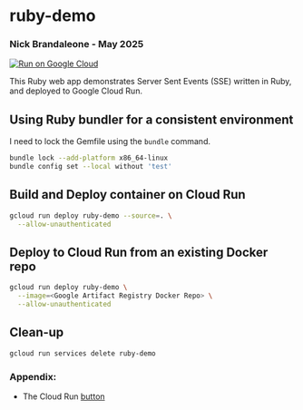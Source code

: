 # ruby-demo
### Nick Brandaleone - May 2025

[![Run on Google Cloud](https://deploy.cloud.run/button.svg)](https://deploy.cloud.run)

This Ruby web app demonstrates Server Sent Events (SSE) written in Ruby,
and deployed to Google Cloud Run.

## Using Ruby bundler for a consistent environment
I need to lock the Gemfile using the `bundle` command.
```bash
bundle lock --add-platform x86_64-linux
bundle config set --local without 'test'
```

## Build and Deploy container on Cloud Run
```bash
gcloud run deploy ruby-demo --source=. \
  --allow-unauthenticated
```

## Deploy to Cloud Run from an existing Docker repo
```bash
gcloud run deploy ruby-demo \
  --image=<Google Artifact Registry Docker Repo> \
  --allow-unauthenticated
```

## Clean-up
```bash
gcloud run services delete ruby-demo
```

### Appendix:
- The Cloud Run [button](https://github.com/GoogleCloudPlatform/cloud-run-button#add-the-cloud-run-button-to-your-repos-readme)
